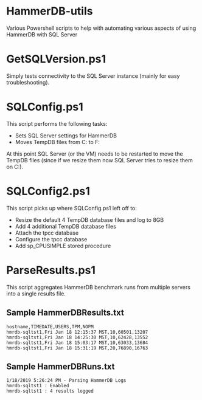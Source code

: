 # HammerDB-utils
Various Powershell scripts to help with automating various aspects of using HammerDB with SQL Server

# GetSQLVersion.ps1
Simply tests connectivity to the SQL Server instance (mainly for easy troubleshooting).

# SQLConfig.ps1
This script performs the following tasks:
- Sets SQL Server settings for HammerDB
- Moves TempDB files from C: to F:

At this point SQL Server (or the VM) needs to be restarted to move the TempDB files (since if we resize them now SQL Server tries to resize them on C:).

# SQLConfig2.ps1
This script picks up where SQLConfig.ps1 left off to:
- Resize the default 4 TempDB database files and log to 8GB
- Add 4 additional TempDB database files
- Attach the tpcc database
- Configure the tpcc database
- Add sp_CPUSIMPLE stored procedure

# ParseResults.ps1
This script aggregates HammerDB benchmark runs from multiple servers into a single results file.

## Sample HammerDBResults.txt
```
hostname,TIMEDATE,USERS,TPM,NOPM
hmrdb-sqltst1,Fri Jan 18 12:15:37 MST,10,60501,13207
hmrdb-sqltst1,Fri Jan 18 14:25:30 MST,10,62428,13552
hmrdb-sqltst1,Fri Jan 18 15:03:17 MST,10,63033,13684
hmrdb-sqltst1,Fri Jan 18 15:31:19 MST,20,76890,16763
```

## Sample HammerDBRuns.txt
```
1/18/2019 5:26:24 PM - Parsing HammerDB Logs
hmrdb-sqltst1 : Enabled
hmrdb-sqltst1 : 4 results logged
```
